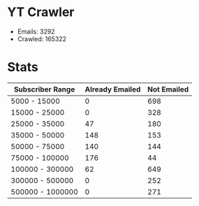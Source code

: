 # YT Crawler
- Emails: 3292
- Crawled: 165322

# Stats
| Subscriber Range  | Already Emailed | Not Emailed |
|-------|-------|-------|
| 5000 - 15000 | 0 | 698 |
| 15000 - 25000 | 0 | 328 |
| 25000 - 35000 | 47 | 180 |
| 35000 - 50000 | 148 | 153 |
| 50000 - 75000 | 140 | 144 |
| 75000 - 100000 | 176 | 44 |
| 100000 - 300000 | 62 | 649 |
| 300000 - 500000 | 0 | 252 |
| 500000 - 1000000 | 0 | 271 |
